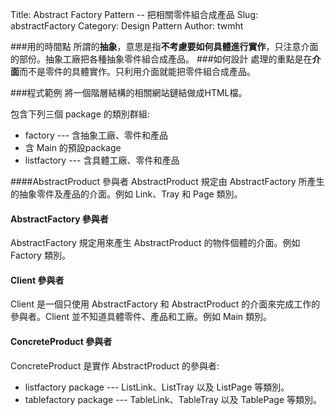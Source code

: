 Title: Abstract Factory Pattern -- 把相關零件組合成產品
Slug: abstractFactory
Category: Design Pattern
Author: twmht

###用的時間點
所謂的**抽象**，意思是指**不考慮要如何具體進行實作**，只注意介面的部份。抽象工廠把各種抽象零件組合成產品。
###如何設計
處理的重點是在**介面**而不是零件的具體實作。只利用介面就能把零件組合成產品。

###程式範例
將一個階層結構的相關網站鏈結做成HTML檔。

包含下列三個 package 的類別群組:

* factory --- 含抽象工廠、零件和產品
* 含 Main 的預設package
* listfactory --- 含具體工廠、零件和產品

<script src="https://gist.github.com/twmht/c98ac2b197d3c3ed7a48.js"></script>

####AbstractProduct 參與者
AbstractProduct 規定由 AbstractFactory 所產生的抽象零件及產品的介面。例如 Link、Tray 和 Page 類別。
#### AbstractFactory 參與者
AbstractFactory 規定用來產生 AbstractProduct 的物件個體的介面。例如 Factory 類別。
#### Client 參與者
Client 是一個只使用 AbstractFactory 和 AbstractProduct 的介面來完成工作的參與者。Client 並不知道具體零件、產品和工廠。例如 Main 類別。
#### ConcreteProduct 參與者
ConcreteProduct 是實作 AbstractProduct 的參與者:

* listfactory package --- ListLink、ListTray 以及 ListPage 等類別。
* tablefactory package --- TableLink、TableTray 以及 TablePage 等類別。
